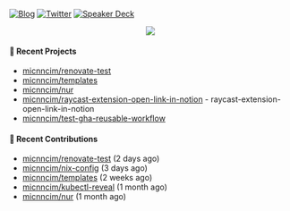 [![Blog](https://img.shields.io/badge/Blog-0?style=flat-square&logo=gatsby&color=181717&logoColor=white)](https://micnncim.com)
[![Twitter](https://img.shields.io/badge/Twitter-0?style=flat-square&logo=twitter&color=1DA1F2&logoColor=white)](https://twitter.com/micnncim)
[![Speaker Deck](https://img.shields.io/badge/Speaker_Deck-0?style=flat-square&logo=speaker-deck&color=009287&logoColor=white)](https://speakerdeck.com/micnncim)

<p align="center">
<img src="https://github-readme-stats.vercel.app/api?username=micnncim&show_icons=true&count_private=true" />
</p>

#### 🍎 Recent Projects

- [micnncim/renovate-test](https://github.com/micnncim/renovate-test)
- [micnncim/templates](https://github.com/micnncim/templates)
- [micnncim/nur](https://github.com/micnncim/nur)
- [micnncim/raycast-extension-open-link-in-notion](https://github.com/micnncim/raycast-extension-open-link-in-notion) - raycast-extension-open-link-in-notion
- [micnncim/test-gha-reusable-workflow](https://github.com/micnncim/test-gha-reusable-workflow)

#### 🌱 Recent Contributions

- [micnncim/renovate-test](https://github.com/micnncim/renovate-test) (2 days ago)
- [micnncim/nix-config](https://github.com/micnncim/nix-config) (3 days ago)
- [micnncim/templates](https://github.com/micnncim/templates) (2 weeks ago)
- [micnncim/kubectl-reveal](https://github.com/micnncim/kubectl-reveal) (1 month ago)
- [micnncim/nur](https://github.com/micnncim/nur) (1 month ago)
